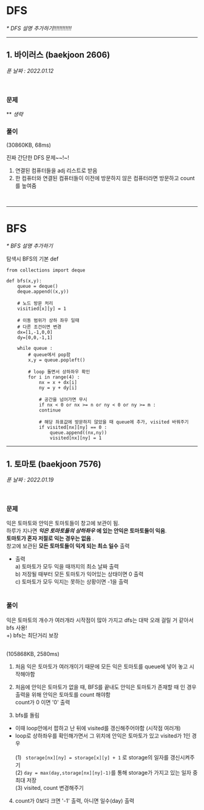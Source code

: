# DFS
_* DFS 설명 추가하기!!!!!!!!!!!!_<br>

___
## 1. 바이러스 (baekjoon 2606) 
*푼 날짜 : 2022.01.12*

<br/>

### 문제
** *생략*
</br>
### 풀이
(30860KB, 68ms)

진짜 간단한 DFS 문제~~!~! <br>

1. 연결된 컴퓨터들을 adj 리스트로 받음<br>
2. 한 컴퓨터와 연결된 컴퓨터들이 이전에 방문하지 않은 컴퓨터라면 방문하고 count를 높여줌<br>
<br>


___
# BFS
_* BFS 설명 추가하기_<br>

탐색시 BFS의 기본 def
```
from collections import deque

def bfs(x,y):
    queue = deque() 
    deque.append((x,y))

    # 노드 방문 처리
    visitied[x][y] = 1

    # 이동 범위가 상하 좌우 일때
    # 다른 조건이면 변경
    dx=[1,-1,0,0]
    dy=[0,0,-1,1]

    while queue :
        # queue에서 pop함
        x,y = queue.popleft()
        
        # loop 돌면서 상하좌우 확인
        for i in range(4) :
            nx = x + dx[i]
            ny = y + dy[i]
            
            # 공간을 넘어가면 무시
            if nx < 0 or nx >= n or ny < 0 or ny >= m :
            continue

            # 해당 좌표값에 방문하지 않았을 때 queue에 추가, visited 바꿔주기
            if visited[nx][ny] == 0 :
                queue.append((nx,ny))
                visited[nx][ny] = 1 
```
___
## 1. 토마토 (baekjoon 7576) 
*푼 날짜 : 2022.01.19*

<br/>

### 문제

익은 토마토와 안익은 토마토들이 창고에 보관이 됨.<br> 하루가 지나면 ***익은 토마토들의 상하좌우*** **에 있는 안익은 토마토들이 익음**.<br> 
**토마토가 혼자 저절로 익는 경우는 없음** .<br> 
창고에 보관된 **모든 토마토들이 익게 되는 최소 일수** 출력<br>
* 출력 <br>
    a) 토마토가 모두 익을 때까지의 최소 날짜 출력<br>
    b) 저장될 때부터 모든 토마토가 익어있는 상태이면 0 출력<br>
    c) 토마토가 모두 익지는 못하는 상황이면 -1을 출력
</br><br>



### 풀이

익은 토마토의 개수가 여러개라 시작점이 많아 가지고 dfs는 대박 오래 걸릴 거 같아서 bfs 사용!<br>
+) bfs는 최단거리 보장 <br><br>

(105868KB, 2580ms)
1. 처음 익은 토마토가 여러개이기 때문에 모든 익은 토마토를 queue에 넣어 놓고 시작해야함 

2. 처음에 안익은 토마토가 없을 때, BFS를 끝내도 안익은 토마토가 존재할 때
인 경우 출력을 위해 안익은 토마토를 count 해야함 <br>
count가 0 이면 '0' 출력

3. bfs를 돌림<br>
- 이때 loop안에서 팝하고 난 뒤에 visited를 갱신해주어야함 (시작점 여러개)<br>
- loop로 상하좌우를 확인해가면서 그 위치에 안익은 토마토가 있고 visited가 1인 경우 <br><br>
(1)
``` storage[nx][ny] = storage[x][y] + 1``` 로 storage의 일자를 갱신시켜주기 <br>
(2) 
```day = max(day,storage[nx][ny]-1)```를 통해 storage가 가지고 있는 일자 중 최대 저장 <br>
(3) visited, count 변경해주기 <br>

4. count가 0보다 크면 '-1' 출력, 아니면 일수(day) 출력

